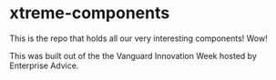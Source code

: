 # xtreme-components

This is the repo that holds all our very interesting components! Wow!

This was built out of the the Vanguard Innovation Week hosted by Enterprise Advice.
